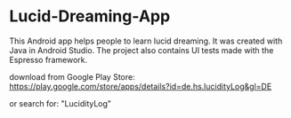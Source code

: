 # Lucid-Dreaming-App
This Android app helps people to learn lucid dreaming. 
It was created with Java in Android Studio. The project also contains UI tests made with the Espresso framework.

download from Google Play Store: 
https://play.google.com/store/apps/details?id=de.hs.lucidityLog&gl=DE

or search for: "LucidityLog"
